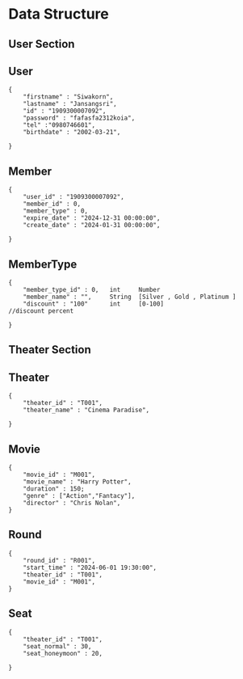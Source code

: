 


# Data Structure


## User Section
## User
    {
        "firstname" : "Siwakorn",
        "lastname" : "Jansangsri",
        "id" : "1909300007092",
        "password" : "fafasfa2312koia",
        "tel" :"0980746601",
        "birthdate" : "2002-03-21",

    }

## Member

    {   
        "user_id" : "1909300007092",
        "member_id" : 0,
        "member_type" : 0,
        "expire_date" : "2024-12-31 00:00:00",
        "create_date" : "2024-01-31 00:00:00",

    }

## MemberType
    {
        "member_type_id" : 0,   int     Number
        "member_name" : "",     String  [Silver , Gold , Platinum ]
        "discount" : "100"      int     [0-100]                      //discount percent

    }

## Theater Section

## Theater
    {
        "theater_id" : "T001",
        "theater_name" : "Cinema Paradise",

    }

## Movie
    {
        "movie_id" : "M001",
        "movie_name" : "Harry Potter",
        "duration" : 150;
        "genre" : ["Action","Fantacy"],
        "director" : "Chris Nolan",
    }

## Round 
    {
        "round_id" : "R001",
        "start_time" : "2024-06-01 19:30:00",
        "theater_id" : "T001", 
        "movie_id" : "M001",
    }

## Seat 
    {
        "theater_id" : "T001",
        "seat_normal" : 30,
        "seat_honeymoon" : 20,

    }